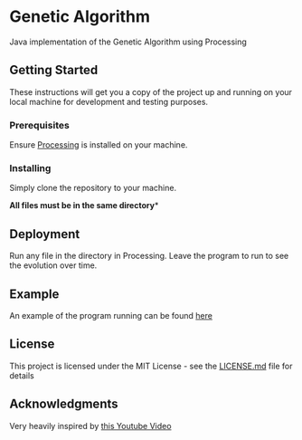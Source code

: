 # Genetic Algorithm

Java implementation of the Genetic Algorithm using Processing

## Getting Started

These instructions will get you a copy of the project up and running on your local machine for development and testing purposes. 

### Prerequisites

Ensure [Processing](https://processing.org/download/) is installed on your machine.

### Installing

Simply clone the repository to your machine. 

**All files must be in the same directory***

## Deployment

Run any file in the directory in Processing. Leave the program to run to see the evolution over time.

## Example

An example of the program running can be found [here](https://youtu.be/2sedGiSlSH0)

## License

This project is licensed under the MIT License - see the [LICENSE.md](LICENSE.md) file for details

## Acknowledgments

Very heavily inspired by [this Youtube Video](https://www.youtube.com/channel/UC0e3QhIYukixgh5VVpKHH9Q)
